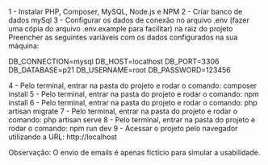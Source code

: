 1 - Instalar PHP, Composer, MySQL, Node.js e NPM
2 - Criar banco de dados mySql
3 - Configurar os dados de conexão no arquivo .env (fazer uma cópia do arquivo .env.example para facilitar) na raiz do projeto
Preencher as seguintes variáveis com os dados configurados na sua máquina:

DB_CONNECTION=mysql
DB_HOST=localhost
DB_PORT=3306
DB_DATABASE=p21
DB_USERNAME=root
DB_PASSWORD=123456

4 - Pelo terminal, entrar na pasta do projeto e rodar o comando: composer install
5 - Pelo terminal, entrar na pasta do projeto e rodar o comando: npm install
6 - Pelo terminal, entrar na pasta do projeto e rodar o comando: php artisan migrate
7 - Pelo terminal, entrar na pasta do projeto e rodar o comando: php artisan serve
8 - Pelo terminal, entrar na pasta do projeto e rodar o comando: npm run dev
9 - Acessar o projeto pelo navegador utilizando a URL: http://localhost

Observação: O envio de emails é apenas fictício para simular a usabilidade.